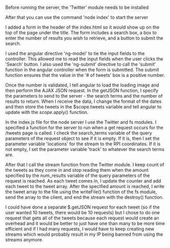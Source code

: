 Before running the server, the 'Twitter' module needs to be installed

After that you can use the command 'node index' to start the server

I added a form in the header of the index.html so it would show up on the top of the page under the title.
The form includes a search box, a box to enter the number of results you wish to retrieve, and a button to submit the search.

I used the angular directive 'ng-model' to tie the input fields to the controller. This allowed me to read the input fields
when the user clicks the 'Search' button. I also used the 'ng-submit' directive to call the 'submit' function in the 
angular controller when the form is submitted. The submit function ensures that the value in the '# of tweets' box is
a positive number.

Once the number is validated, I tell angular to load the loading image and then perform the AJAX JSON request. In the getJSON
function, I specify the parameters to send to the server - the search terms and the number of results to return. When I receive
the data, I change the format of the dates and then store the tweets in the $scope.tweets variable and tell angular to update with
the $scope.$apply() function.

In the index.js file for the node server I use the Twitter and fs modules. I specified a function for the server to run when
a get request occurs for the /tweets page is called. I check the search_terms variable of the query parameters of the request
object to see if it is empty. If it is, then I set the parameter variable 'locations' for the stream to the RPI coordinates. If it is not
empty, I set the parameter variable 'track' to whatever the search terms are.

After that I call the stream function from the Twitter module. I keep count of the tweets as they come in and stop reading them when
the amount specified by the num_results variable of the query parameters of the request is reached. As each tweet comes in, I update
the counter and add each tweet to the tweet array. After the specified amount is reached, I write the tweet array to the file using the
writeFile() function of the fs module, send the array to the client, and end the stream with the destroy() function.
 
I could have done a separate $.getJSON request for each tweet (so if the user wanted 10 tweets, there would be 10 requests) but I chose
to do one request that gets all of the tweets because each request would create an overhead and it would be better to just have one than
many to be more time efficient and if I had many requests, I would have to keep creating new streams which would probably result in my 
IP being banned from using the streams anymore.

